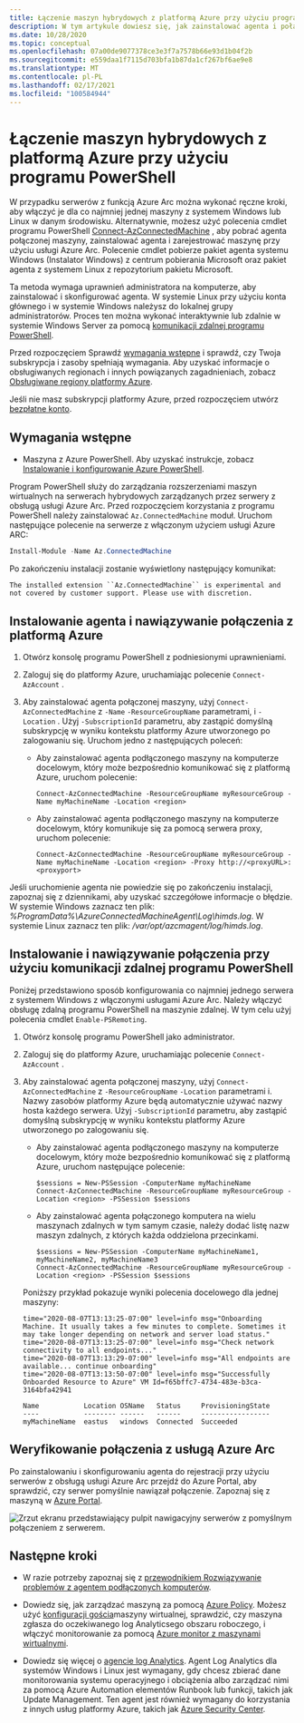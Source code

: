 ```yaml
---
title: Łączenie maszyn hybrydowych z platformą Azure przy użyciu programu PowerShell
description: W tym artykule dowiesz się, jak zainstalować agenta i połączyć maszynę z platformą Azure przy użyciu serwerów z obsługą usługi Azure Arc. Można to zrobić za pomocą programu PowerShell.
ms.date: 10/28/2020
ms.topic: conceptual
ms.openlocfilehash: 07a00de9077378ce3e3f7a7578b66e93d1b04f2b
ms.sourcegitcommit: e559daa1f7115d703bfa1b87da1cf267bf6ae9e8
ms.translationtype: MT
ms.contentlocale: pl-PL
ms.lasthandoff: 02/17/2021
ms.locfileid: "100584944"
---
```

# <a name="connect-hybrid-machines-to-azure-by-using-powershell"></a>Łączenie maszyn hybrydowych z platformą Azure przy użyciu programu PowerShell

W przypadku serwerów z funkcją Azure Arc można wykonać ręczne kroki, aby włączyć je dla co najmniej jednej maszyny z systemem Windows lub Linux w danym środowisku. Alternatywnie, możesz użyć polecenia cmdlet programu PowerShell [Connect-AzConnectedMachine](/powershell/module/az.connectedmachine/remove-azconnectedmachine) , aby pobrać agenta połączonej maszyny, zainstalować agenta i zarejestrować maszynę przy użyciu usługi Azure Arc. Polecenie cmdlet pobierze pakiet agenta systemu Windows (Instalator Windows) z centrum pobierania Microsoft oraz pakiet agenta z systemem Linux z repozytorium pakietu Microsoft.

Ta metoda wymaga uprawnień administratora na komputerze, aby zainstalować i skonfigurować agenta. W systemie Linux przy użyciu konta głównego i w systemie Windows należysz do lokalnej grupy administratorów. Proces ten można wykonać interaktywnie lub zdalnie w systemie Windows Server za pomocą [komunikacji zdalnej programu PowerShell](/powershell/scripting/learn/ps101/08-powershell-remoting).

Przed rozpoczęciem Sprawdź [wymagania wstępne](agent-overview.md#prerequisites) i sprawdź, czy Twoja subskrypcja i zasoby spełniają wymagania. Aby uzyskać informacje o obsługiwanych regionach i innych powiązanych zagadnieniach, zobacz [Obsługiwane regiony platformy Azure](overview.md#supported-regions).

Jeśli nie masz subskrypcji platformy Azure, przed rozpoczęciem utwórz [bezpłatne konto](https://azure.microsoft.com/free/?WT.mc_id=A261C142F).

## <a name="prerequisites"></a>Wymagania wstępne

- Maszyna z Azure PowerShell. Aby uzyskać instrukcje, zobacz [Instalowanie i konfigurowanie Azure PowerShell](/powershell/azure/).

Program PowerShell służy do zarządzania rozszerzeniami maszyn wirtualnych na serwerach hybrydowych zarządzanych przez serwery z obsługą usługi Azure Arc. Przed rozpoczęciem korzystania z programu PowerShell należy zainstalować `Az.ConnectedMachine` moduł. Uruchom następujące polecenie na serwerze z włączonym użyciem usługi Azure ARC:

```powershell
Install-Module -Name Az.ConnectedMachine
```

Po zakończeniu instalacji zostanie wyświetlony następujący komunikat:

`The installed extension ``Az.ConnectedMachine`` is experimental and not covered by customer support. Please use with discretion.`

## <a name="install-the-agent-and-connect-to-azure"></a>Instalowanie agenta i nawiązywanie połączenia z platformą Azure

1. Otwórz konsolę programu PowerShell z podniesionymi uprawnieniami.

2. Zaloguj się do platformy Azure, uruchamiając polecenie `Connect-AzAccount` .

3. Aby zainstalować agenta połączonej maszyny, użyj `Connect-AzConnectedMachine` z `-Name` `-ResourceGroupName` parametrami, i `-Location` . Użyj `-SubscriptionId` parametru, aby zastąpić domyślną subskrypcję w wyniku kontekstu platformy Azure utworzonego po zalogowaniu się. Uruchom jedno z następujących poleceń:

    * Aby zainstalować agenta podłączonego maszyny na komputerze docelowym, który może bezpośrednio komunikować się z platformą Azure, uruchom polecenie:

        ```azurepowershell
        Connect-AzConnectedMachine -ResourceGroupName myResourceGroup -Name myMachineName -Location <region>
        ```
    
    * Aby zainstalować agenta podłączonego maszyny na komputerze docelowym, który komunikuje się za pomocą serwera proxy, uruchom polecenie:
        
        ```azurepowershell
        Connect-AzConnectedMachine -ResourceGroupName myResourceGroup -Name myMachineName -Location <region> -Proxy http://<proxyURL>:<proxyport>
        ```

Jeśli uruchomienie agenta nie powiedzie się po zakończeniu instalacji, zapoznaj się z dziennikami, aby uzyskać szczegółowe informacje o błędzie. W systemie Windows zaznacz ten plik: *%ProgramData%\AzureConnectedMachineAgent\Log\himds.log*. W systemie Linux zaznacz ten plik: */var/opt/azcmagent/log/himds.log*.

## <a name="install-and-connect-by-using-powershell-remoting"></a>Instalowanie i nawiązywanie połączenia przy użyciu komunikacji zdalnej programu PowerShell

Poniżej przedstawiono sposób konfigurowania co najmniej jednego serwera z systemem Windows z włączonymi usługami Azure Arc. Należy włączyć obsługę zdalną programu PowerShell na maszynie zdalnej. W tym celu użyj polecenia cmdlet `Enable-PSRemoting`.

1. Otwórz konsolę programu PowerShell jako administrator.

2. Zaloguj się do platformy Azure, uruchamiając polecenie `Connect-AzAccount` .

3. Aby zainstalować agenta połączonej maszyny, użyj `Connect-AzConnectedMachine` z `-ResourceGroupName` `-Location` parametrami i. Nazwy zasobów platformy Azure będą automatycznie używać nazwy hosta każdego serwera. Użyj `-SubscriptionId` parametru, aby zastąpić domyślną subskrypcję w wyniku kontekstu platformy Azure utworzonego po zalogowaniu się.

    * Aby zainstalować agenta podłączonego maszyny na komputerze docelowym, który może bezpośrednio komunikować się z platformą Azure, uruchom następujące polecenie:
    
        ```azurepowershell
        $sessions = New-PSSession -ComputerName myMachineName
        Connect-AzConnectedMachine -ResourceGroupName myResourceGroup -Location <region> -PSSession $sessions
        ```
    
    * Aby zainstalować agenta połączonego komputera na wielu maszynach zdalnych w tym samym czasie, należy dodać listę nazw maszyn zdalnych, z których każda oddzielona przecinkami.

        ```azurepowershell
        $sessions = New-PSSession -ComputerName myMachineName1, myMachineName2, myMachineName3
        Connect-AzConnectedMachine -ResourceGroupName myResourceGroup -Location <region> -PSSession $sessions
        ```

    Poniższy przykład pokazuje wyniki polecenia docelowego dla jednej maszyny:
    
    ```azurepowershell
    time="2020-08-07T13:13:25-07:00" level=info msg="Onboarding Machine. It usually takes a few minutes to complete. Sometimes it may take longer depending on network and server load status."
    time="2020-08-07T13:13:25-07:00" level=info msg="Check network connectivity to all endpoints..."
    time="2020-08-07T13:13:29-07:00" level=info msg="All endpoints are available... continue onboarding"
    time="2020-08-07T13:13:50-07:00" level=info msg="Successfully Onboarded Resource to Azure" VM Id=f65bffc7-4734-483e-b3ca-3164bfa42941
    
    Name           Location OSName   Status     ProvisioningState
    ----           -------- ------   ------     -----------------
    myMachineName  eastus   windows  Connected  Succeeded
    ```

## <a name="verify-the-connection-with-azure-arc"></a>Weryfikowanie połączenia z usługą Azure Arc

Po zainstalowaniu i skonfigurowaniu agenta do rejestracji przy użyciu serwerów z obsługą usługi Azure Arc przejdź do Azure Portal, aby sprawdzić, czy serwer pomyślnie nawiązał połączenie. Zapoznaj się z maszyną w [Azure Portal](https://portal.azure.com).

![Zrzut ekranu przedstawiający pulpit nawigacyjny serwerów z pomyślnym połączeniem z serwerem.](./media/onboard-portal/arc-for-servers-successful-onboard.png)

## <a name="next-steps"></a>Następne kroki

* W razie potrzeby zapoznaj się z [przewodnikiem Rozwiązywanie problemów z agentem podłączonych komputerów](troubleshoot-agent-onboard.md).

* Dowiedz się, jak zarządzać maszyną za pomocą [Azure Policy](../../governance/policy/overview.md). Możesz użyć [konfiguracji gościa](../../governance/policy/concepts/guest-configuration.md)maszyny wirtualnej, sprawdzić, czy maszyna zgłasza do oczekiwanego log Analyticsego obszaru roboczego, i włączyć monitorowanie za pomocą [Azure monitor z maszynami wirtualnymi](../../azure-monitor/vm/vminsights-enable-policy.md).

* Dowiedz się więcej o [agencie log Analytics](../../azure-monitor/agents/log-analytics-agent.md). Agent Log Analytics dla systemów Windows i Linux jest wymagany, gdy chcesz zbierać dane monitorowania systemu operacyjnego i obciążenia albo zarządzać nimi za pomocą Azure Automation elementów Runbook lub funkcji, takich jak Update Management. Ten agent jest również wymagany do korzystania z innych usług platformy Azure, takich jak [Azure Security Center](../../security-center/security-center-introduction.md).
